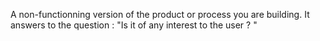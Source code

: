 A non-functionning version of the product or process you are building. It answers to the question : "Is it of any interest to the user ? "

